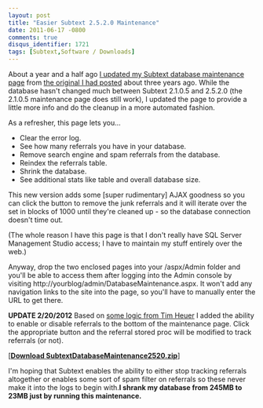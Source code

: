 ```yaml
---
layout: post
title: "Easier Subtext 2.5.2.0 Maintenance"
date: 2011-06-17 -0800
comments: true
disqus_identifier: 1721
tags: [Subtext,Software / Downloads]
---
```

About a year and a half ago [I updated my Subtext database maintenance
page](/archive/2009/12/10/easier-subtext-2.1.0.5-maintenance.aspx) from
[the original I had
posted](/archive/2008/12/05/easier-subtext-1.9.5b-database-maintenance.aspx)
about three years ago. While the database hasn't changed much between
Subtext 2.1.0.5 and 2.5.2.0 (the 2.1.0.5 maintenance page does still
work), I updated the page to provide a little more info and do the
cleanup in a more automated fashion.

As a refresher, this page lets you...

-   Clear the error log.
-   See how many referrals you have in your database.
-   Remove search engine and spam referrals from the database.
-   Reindex the referrals table.
-   Shrink the database.
-   See additional stats like table and overall database size.

This new version adds some [super rudimentary] AJAX goodness so you can
click the button to remove the junk referrals and it will iterate over
the set in blocks of 1000 until they're cleaned up - so the database
connection doesn't time out.

(The whole reason I have this page is that I don't really have SQL
Server Management Studio access; I have to maintain my stuff entirely
over the web.)

Anyway, drop the two enclosed pages into your /aspx/Admin folder and
you'll be able to access them after logging into the Admin console by
visiting http://yourblog/admin/DatabaseMaintenance.aspx. It won't add
any navigation links to the site into the page, so you'll have to
manually enter the URL to get there.

**UPDATE 2/20/2012** Based on [some logic from Tim
Heuer](http://timheuer.com/blog/archive/2012/02/20/reducing-unnecessary-referral-logging-in-subtext.aspx)
I added the ability to enable or disable referrals to the bottom of the
maintenance page. Click the appropriate button and the referral stored
proc will be modified to track referrals (or not).

[[**Download
SubtextDatabaseMaintenance2520.zip**](https://onedrive.live.com/redir?resid=C2CB832A5EC9B707!45334&authkey=!AHeM-M-ebaeaoYI&ithint=file%2czip)]

I'm hoping that Subtext enables the ability to either stop tracking
referrals altogether or enables some sort of spam filter on referrals so
these never make it into the logs to begin with.**I shrank my database
from 245MB to 23MB just by running this maintenance.**

